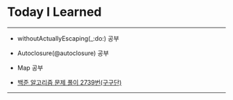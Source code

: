 # Today I Learned

- - -

- withoutActuallyEscaping(_:do:) 공부

- Autoclosure(@autoclosure) 공부

- Map 공부

- [백준 알고리즘 문제 풀이 2739번(구구단)](https://github.com/VincentGeranium/Algorithm-Study/tree/master/Algorithm-Practice/2020-07-01-Algorithm-Practice-1)

- - -
